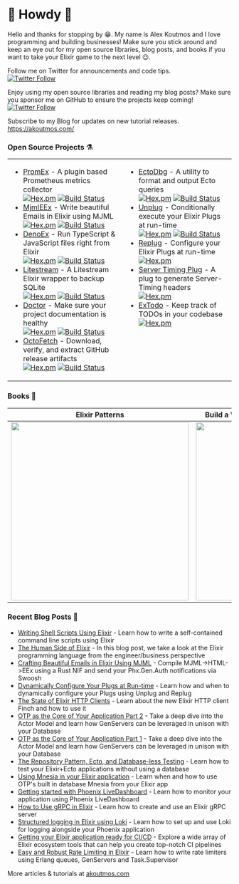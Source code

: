 # 👋 Howdy 👋

Hello and thanks for stopping by 😁. My name is Alex Koutmos and I love programming and building businesses! Make sure you stick around and keep an eye out for my open source libraries, blog posts, and books if you want to take your Elixir game to the next level 😉.

Follow me on Twitter for announcements and code tips.<br>
[![Twitter Follow](https://img.shields.io/twitter/follow/akoutmos?style=for-the-badge&logo=twitter&color=555555)](https://twitter.com/akoutmos)

Enjoy using my open source libraries and reading my blog posts? Make sure you sponsor me on GitHub to ensure the projects keep coming!<br>
[![Twitter Follow](https://img.shields.io/badge/Support%20the%20project-%E2%9D%A4-lightblue?style=for-the-badge)]([https://twitter.com/akoutmos](https://github.com/sponsors/akoutmos))

Subscribe to my Blog for updates on new tutorial releases.<br>
https://akoutmos.com/

### Open Source Projects ⚗️

<table id="oss-table"><tr><td valign="top">

- [PromEx](https://github.com/akoutmos/prom_ex) - A plugin based Prometheus metrics collector<br>
  [![Hex.pm](https://img.shields.io/hexpm/v/prom_ex.svg?style=for-the-badge)](https://hex.pm/packages/prom_ex)
  [![Build Status](https://img.shields.io/github/actions/workflow/status/akoutmos/prom_ex/main.yml?label=Build%20Status&style=for-the-badge&branch=master)](https://github.com/akoutmos/prom_ex/actions)
- [MjmlEEx](https://github.com/akoutmos/mjml_eex) - Write beautiful Emails in Elixir using MJML<br>
  [![Hex.pm](https://img.shields.io/hexpm/v/mjml_eex.svg?style=for-the-badge)](https://hex.pm/packages/mjml_eex)
  [![Build Status](https://img.shields.io/github/actions/workflow/status/akoutmos/mjml_eex/main.yml?label=Build%20Status&style=for-the-badge&branch=master)](https://github.com/akoutmos/mjml_eex/actions)
- [DenoEx](https://github.com/akoutmos/deno_ex) - Run TypeScript & JavaScript files right from Elixir<br>
  [![Hex.pm](https://img.shields.io/hexpm/v/deno_ex.svg?style=for-the-badge)](https://hex.pm/packages/deno_ex)
  [![Build Status](https://img.shields.io/github/actions/workflow/status/akoutmos/deno_ex/main.yml?label=Build%20Status&style=for-the-badge&branch=master)](https://github.com/akoutmos/deno_ex/actions)
- [Litestream](https://github.com/akoutmos/litestream) - A Litestream Elixir wrapper to backup SQLite<br>
  [![Hex.pm](https://img.shields.io/hexpm/v/litestream.svg?style=for-the-badge)](https://hex.pm/packages/litestream)
  [![Build Status](https://img.shields.io/github/actions/workflow/status/akoutmos/litestream/main.yml?label=Build%20Status&style=for-the-badge&branch=master)](https://github.com/akoutmos/litestream/actions)
- [Doctor](https://github.com/akoutmos/doctor) - Make sure your project documentation is healthy<br>
  [![Hex.pm](https://img.shields.io/hexpm/v/doctor.svg?style=for-the-badge)](https://hex.pm/packages/doctor)
  [![Build Status](https://img.shields.io/github/actions/workflow/status/akoutmos/doctor/master.yml?label=Build%20Status&style=for-the-badge&branch=master)](https://github.com/akoutmos/doctor/actions)
- [OctoFetch](https://github.com/akoutmos/octo_fetch) - Download, verify, and extract GitHub release artifacts<br>
  [![Hex.pm](https://img.shields.io/hexpm/v/octo_fetch.svg?style=for-the-badge)](https://hex.pm/packages/octo_fetch)
  [![Build Status](https://img.shields.io/github/actions/workflow/status/akoutmos/octo_fetch/main.yml?label=Build%20Status&style=for-the-badge&branch=master)](https://github.com/akoutmos/octo_fetch/actions)

</td><td valign="top">

- [EctoDbg](https://github.com/akoutmos/ecto_dbg) - A utility to format and output Ecto queries<br>
  [![Hex.pm](https://img.shields.io/hexpm/v/ecto_dbg.svg?style=for-the-badge)](https://hex.pm/packages/ecto_dbg)
  [![Build Status](https://img.shields.io/github/actions/workflow/status/akoutmos/ecto_dbg/main.yml?label=Build%20Status&style=for-the-badge&branch=master)](https://github.com/akoutmos/ecto_dbg/actions)
- [Unplug](https://github.com/akoutmos/unplug) - Conditionally execute your Elixir Plugs at run-time<br>
  [![Hex.pm](https://img.shields.io/hexpm/v/unplug.svg?style=for-the-badge)](https://hex.pm/packages/unplug)
  [![Build Status](https://img.shields.io/github/actions/workflow/status/akoutmos/unplug/main.yml?label=Build%20Status&style=for-the-badge&branch=master)](https://github.com/akoutmos/unplug/actions)
- [Replug](https://github.com/akoutmos/replug) - Configure your Elixir Plugs at run-time<br>
  [![Hex.pm](https://img.shields.io/hexpm/v/replug.svg?style=for-the-badge)](https://hex.pm/packages/replug)
- [Server Timing Plug](https://github.com/akoutmos/server_timing_plug) - A plug to generate Server-Timing headers<br>
  [![Hex.pm](https://img.shields.io/hexpm/v/server_timing_plug.svg?style=for-the-badge)](https://hex.pm/packages/server_timing_plug)
- [ExTodo](https://github.com/akoutmos/ex_todo) - Keep track of TODOs in your codebase<br>
  [![Hex.pm](https://img.shields.io/hexpm/v/ex_todo.svg?style=for-the-badge)](https://hex.pm/packages/ex_todo)

</td></tr></table>

### Books 📖

| Elixir Patterns | Build a Weather Station with Elixir and Nerves |
|     :---:    |     :---:      |
| <a href="https://elixirpatterns.dev/"><img width="400px" src="https://akoutmos.com/img/book_covers/elixir_patterns.png"></a> | <a href="https://pragprog.com/titles/passweather/build-a-weather-station-with-elixir-and-nerves/"><img width="400px" src="https://akoutmos.com/img/book_covers/nerves_weather_station.jpeg"></a> |

### Recent Blog Posts 📓

- [Writing Shell Scripts Using Elixir](https://akoutmos.com/post/elixir-shell-scripts/) - Learn how to write a self-contained command line scripts using Elixir
- [The Human Side of Elixir](https://akoutmos.com/post/betting-on-elixir/) - In this blog post, we take a look at the Elixir programming language from the engineer/business perspective
- [Crafting Beautiful Emails in Elixir Using MJML](https://akoutmos.com/post/mjml-template-compliation/) - Compile MJML->HTML->EEx using a Rust NIF and send your Phx.Gen.Auth notifications via Swoosh
- [Dynamically Configure Your Plugs at Run-time](https://akoutmos.com/post/plug-runtime-config/) - Learn how and when to dynamically configure your Plugs using Unplug and Replug
- [The State of Elixir HTTP Clients](https://akoutmos.com/post/elixir-http-clients/) - Learn about the new Elixir HTTP client Finch and how to use it
- [OTP as the Core of Your Application Part 2](https://akoutmos.com/post/actor-model-genserver-app-two/) - Take a deep dive into the Actor Model and learn how GenServers can be leveraged in unison with your Database
- [OTP as the Core of Your Application Part 1](https://akoutmos.com/post/actor-model-genserver-app/) - Take a deep dive into the Actor Model and learn how GenServers can be leveraged in unison with your Database
- [The Repository Pattern, Ecto, and Database-less Testing](https://akoutmos.com/post/ecto-repo-testing/) - Learn how to test your Elixir+Ecto applications without using a database
- [Using Mnesia in your Elixir application](https://akoutmos.com/post/using-mnesia/) - Learn when and how to use OTP's built in database Mnesia from your Elixir app
- [Getting started with Phoenix LiveDashboard](https://akoutmos.com/post/phoenix_live_dashboard/) - Learn how to monitor your application using Phoenix LiveDashboard
- [How to Use gRPC in Elixir](https://akoutmos.com/post/elixir-grpc/) - Learn how to create and use an Elixir gRPC server
- [Structured logging in Elixir using Loki](https://akoutmos.com/post/elixir-logging-loki/) - Learn how to set up and use Loki for logging alongside your Phoenix application
- [Getting your Elixir application ready for CI/CD](https://akoutmos.com/post/elixir-cicd/) - Explore a wide array of Elixir ecosystem tools that can help you create top-notch CI pipelines
- [Easy and Robust Rate Limiting in Elixir](https://akoutmos.com/post/rate-limiting-with-genservers/) - Learn how to write rate limiters using Erlang queues, GenServers and Task.Supervisor

More articles & tutorials at [akoutmos.com](https://akoutmos.com)
